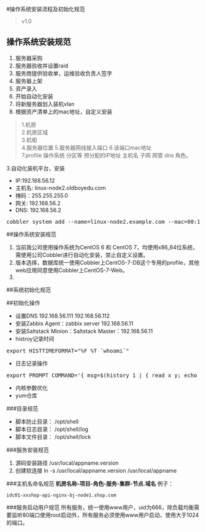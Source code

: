 #操作系统安装流程及初始化规范

> v1.0

##	操作系统安装规范
1. 服务器采购
2. 服务器验收并设置raid
3. 服务商提供验收单，运维验收负责人签字
4. 服务器上架
5. 资产录入
6. 开始自动化安装
7. 将新服务器划入装机vlan
8. 根据资产清单上的mac地址，自定义安装
>1.机房	
2.机房区域	
3.机柜	
4.服务器位置	
5.服务器网线接入端口	
6.该端口mac地址	
7.profile	操作系统	分区等	预分配的IP地址 主机名 子网 网管 dns 角色。

3.自动化装机平台，安装	 
* IP:192.168.56.12	
* 主机名: linux-node2.oldboyedu.com	
* 掩码：255.255.255.0	
* 网关: 192.168.56.2	
* DNS: 192.168.56.2	

<pre>
cobbler system add --name=linux-node2.example.com --mac=00:1C:42:AC:7C:60 --profile=CentOS-7.1-x86_64 --ip-address=192.168.56.12 --subnet=255.255.255.0 --gateway=192.168.56.2 --interface=eth0 --static=1 --hostname=linux-node2.example.com --name-servers="192.168.56.2" --kickstart=/var/lib/cobbler/kickstarts/CentOS-7-x86_64.cfg
</pre>
##操作系统安装规范

1. 当前我公司使用操作系统为CentOS 6 和 CentOS 7，均使用x86_64位系统，需使用公司Cobbler进行自动化安装，禁止自定义设置。
2. 版本选择，数据库统一使用Cobbler上CentOS-7-DB这个专用的profile，其他web应用同意使用Cobbler上CentOS-7-Web。
3. 

##系统初始化规范

##初始化操作

* 设置DNS 192.168.56.111 192.168.56.112
* 安装Zabbix Agent：zabbix server 192.168.56.11
* 安装Saltstack Minion：Saltstack Master：192.168.56.11
* histroy记录时间
<pre>
export HISTTIMEFORMAT="%F %T `whoami`"
</pre>
* 日志记录操作
<pre>
export PROMPT_COMMAND='{ msg=$(history 1 | { read x y; echo $y; });logger "[euid=$(whoami)]":$(who am i):[`pwd`]"$msg"; }'
</pre>
* 内核参数优化
* yum仓库

###目录规范
* 脚本防止目录： /opt/shell 
* 脚本日志目录： /opt/shell/log
* 脚本文件目录： /opt/shell/lock

###服务安装规范
1. 源码安装路径 /usr/local/appname.version
2. 创建软连接 ln -s /usr/local/appname.version /usr/local/appname

###主机名命名规范
**机房名称-项目-角色-服务-集群-节点.域名**
例子：

	idc01-xxshop-api-nginx-bj-node1.shop.com
	
###服务启动用户规范
	所有服务，统一使用www用户，uid为666，除负载均衡需要监听80端口使用root启动外，所有服务必须使用www用户启动，使用大于1024的端口。


	
	
